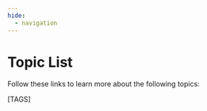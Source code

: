 ```yaml
---
hide:
  - navigation
---
```


# Topic List

Follow these links to learn more about the following topics:

[TAGS]
